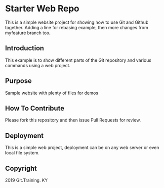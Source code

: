 # Starter Web Repo

This is a simple website project for showing how to use Git and Github together.
Adding a line for rebasing example, then more changes from myfeature branch too.

## Introduction

This example is to show different parts of the Git repository and various commands using a web project.

## Purpose

Sample website with plenty of files for demos

## How To Contribute

Please fork this repository and then issue Pull Requests for review.

## Deployment

This is a simple web project, deployment can be on any web server or even local file system.

## Copyright

2019 Git.Training. KY
